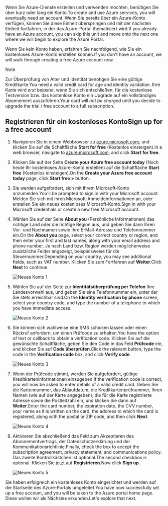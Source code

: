 <span data-ttu-id="cc0ca-101">Wenn Sie Azure-Dienste erstellen und verwenden möchten, benötigen Sie über kurz oder lang ein Konto.</span><span class="sxs-lookup"><span data-stu-id="cc0ca-101">To create and use Azure services, you will eventually need an account.</span></span> <span data-ttu-id="cc0ca-102">Wenn Sie bereits über ein Azure-Konto verfügen, können Sie diese Einheit überspringen und mit der nächsten Einheit fortfahren, in der das Azure-Portal thematisiert wird.</span><span class="sxs-lookup"><span data-stu-id="cc0ca-102">If you already have an Azure account, you can skip this unit and move onto the next one where we will begin to explore the Azure Portal.</span></span>

<span data-ttu-id="cc0ca-103">Wenn Sie kein Konto haben, erfahren Sie nachfolgend, wie Sie ein kostenloses Azure-Konto erstellen können.</span><span class="sxs-lookup"><span data-stu-id="cc0ca-103">If you don't have an account, we will walk through creating a free Azure account now.</span></span>

> [!NOTE]
> <span data-ttu-id="cc0ca-104">Zur Überprüfung von Alter und Identität benötigen Sie eine gültige Kreditkarte.</span><span class="sxs-lookup"><span data-stu-id="cc0ca-104">You need a valid credit card for age and identity validation.</span></span> <span data-ttu-id="cc0ca-105">Ihre Karte wird _erst belastet_, wenn Sie sich entschließen, für die kostenlose Testversion bzw. das kostenlose Konto ein Upgrade auf ein vollständiges Abonnement auszuführen.</span><span class="sxs-lookup"><span data-stu-id="cc0ca-105">Your card will _not be charged_ until you decide to upgrade the trial / free account to a full subscription.</span></span>

## <a name="sign-up-for-a-free-account"></a><span data-ttu-id="cc0ca-106">Registrieren für ein kostenloses Konto</span><span class="sxs-lookup"><span data-stu-id="cc0ca-106">Sign up for a free account</span></span>

1. <span data-ttu-id="cc0ca-107">Navigieren Sie in einem Webbrowser zu [azure.microsoft.com](https://azure.microsoft.com?azure-portal=true), und klicken Sie auf die Schaltfläche **Start for free** (Kostenlos einsteigen).</span><span class="sxs-lookup"><span data-stu-id="cc0ca-107">In a web browser, navigate to [azure.microsoft.com](https://azure.microsoft.com?azure-portal=true), and click **Start for free**.</span></span>

1. <span data-ttu-id="cc0ca-108">Klicken Sie auf der Seite **Create your Azure free account today** (Noch heute Ihr kostenloses Azure-Konto erstellen) auf die Schaltfläche **Start free** (Kostenlos einsteigen).</span><span class="sxs-lookup"><span data-stu-id="cc0ca-108">On the **Create your Azure free account today** page, click **Start free >** button.</span></span> 

1. <span data-ttu-id="cc0ca-109">Sie werden aufgefordert, sich mit Ihrem Microsoft-Konto anzumelden.</span><span class="sxs-lookup"><span data-stu-id="cc0ca-109">You'll be prompted to sign in with your Microsoft account.</span></span> <span data-ttu-id="cc0ca-110">Melden Sie sich mit Ihren Microsoft-Anmeldeinformationen an, oder erstellen Sie ein neues kostenloses Microsoft-Konto.</span><span class="sxs-lookup"><span data-stu-id="cc0ca-110">Sign in with your Microsoft credentials or create a new free Microsoft account.</span></span>

1. <span data-ttu-id="cc0ca-111">Wählen Sie auf der Seite **About you** (Persönliche Informationen) das richtige Land oder die richtige Region aus, und geben Sie dann Ihren Vor- und Nachnamen sowie Ihre E-Mail-Adresse und Telefonnummer ein.</span><span class="sxs-lookup"><span data-stu-id="cc0ca-111">On the **About you** page, select your correct country or region, and then enter your first and last names, along with your email address and phone number.</span></span> <span data-ttu-id="cc0ca-112">Je nach Land bzw. Region werden möglicherweise zusätzliche Felder angezeigt, beispielsweise für die Steuernummer.</span><span class="sxs-lookup"><span data-stu-id="cc0ca-112">Depending on your country, you may see additional fields, such as VAT number.</span></span> <span data-ttu-id="cc0ca-113">Klicken Sie zum Fortfahren auf **Weiter**.</span><span class="sxs-lookup"><span data-stu-id="cc0ca-113">Click **Next** to continue.</span></span>

   ![Neues Konto 1](../media-draft/4-new-account-1.png)

1. <span data-ttu-id="cc0ca-115">Wählen Sie auf der Seite zur **Identitätsüberprüfung per Telefon** Ihre Landesvorwahl aus, und geben Sie eine Telefonnummer ein, unter der Sie stets erreichbar sind.</span><span class="sxs-lookup"><span data-stu-id="cc0ca-115">On the **Identity verification by phone** screen, select your country code, and type the number of a telephone to which you have immediate access.</span></span>

   ![Neues Konto 2](../media-draft/4-new-account-2.png)

1. <span data-ttu-id="cc0ca-117">Sie können sich wahlweise eine SMS schicken lassen oder einen Rückruf anfordern, um einen Prüfcode zu erhalten.</span><span class="sxs-lookup"><span data-stu-id="cc0ca-117">You have the option of text or callback to obtain a verification code.</span></span> <span data-ttu-id="cc0ca-118">Klicken Sie auf die gewünschte Schaltfläche, geben Sie den Code in das Feld **Prüfcode** ein, und klicken Sie auf **Code überprüfen**.</span><span class="sxs-lookup"><span data-stu-id="cc0ca-118">Click the relevant button, type the code in the **Verification code** box, and click **Verify code**.</span></span>

   ![Neues Konto 3](../media-draft/4-new-account-3.png)

1. <span data-ttu-id="cc0ca-120">Wenn der Prüfcode stimmt, werden Sie aufgefordert, gültige Kreditkarteninformationen einzugeben.</span><span class="sxs-lookup"><span data-stu-id="cc0ca-120">If the verification code is correct, you will now be asked to enter details of a valid credit card.</span></span> <span data-ttu-id="cc0ca-121">Geben Sie die Kartennummer, das Ablaufdatum, die Kreditkartenprüfnummer, Ihren Namen (wie auf der Karte angegeben), die für die Karte registrierte Adresse sowie die Postleitzahl ein, und klicken Sie dann auf **Weiter**.</span><span class="sxs-lookup"><span data-stu-id="cc0ca-121">Enter the card number, the expiration date, the CVV number, your name as it is written on the card, the address to which the card is registered, along with the postal or ZIP code, and then click **Next**.</span></span>

   ![Neues Konto 4](../media-draft/4-new-account-4.png)

1. <span data-ttu-id="cc0ca-123">Aktivieren Sie abschließend das Feld zum Akzeptieren des Abonnementvertrags, der Datenschutzerklärung und der Kommunikationsrichtlinie.</span><span class="sxs-lookup"><span data-stu-id="cc0ca-123">Finally, check the box to accept the subscription agreement, privacy statement, and communications policy.</span></span> <span data-ttu-id="cc0ca-124">Das zweite Kontrollkästchen ist optional.</span><span class="sxs-lookup"><span data-stu-id="cc0ca-124">The second checkbox is optional.</span></span> <span data-ttu-id="cc0ca-125">Klicken Sie jetzt auf **Registrieren**.</span><span class="sxs-lookup"><span data-stu-id="cc0ca-125">Now click **Sign up**.</span></span>

   ![Neues Konto 5](../media-draft/4-new-account-5.png)

<span data-ttu-id="cc0ca-127">Sie haben erfolgreich ein kostenloses Konto eingerichtet und werden auf die Startseite des Azure-Portals umgeleitet.</span><span class="sxs-lookup"><span data-stu-id="cc0ca-127">You have now successfully set up a free account, and you will be taken to the Azure portal home page.</span></span> <span data-ttu-id="cc0ca-128">Diese wollen wir als Nächstes erkunden.</span><span class="sxs-lookup"><span data-stu-id="cc0ca-128">Let's explore that next.</span></span>
